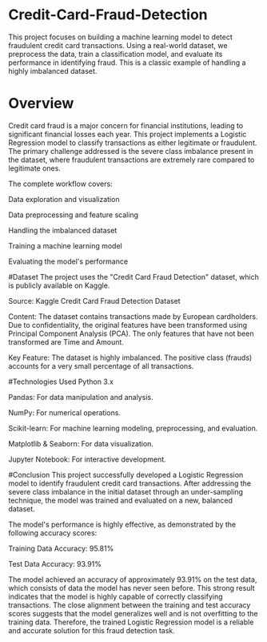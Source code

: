 # Credit-Card-Fraud-Detection
This project focuses on building a machine learning model to detect fraudulent credit card transactions. Using a real-world dataset, we preprocess the data, train a classification model, and evaluate its performance in identifying fraud. This is a classic example of handling a highly imbalanced dataset.

# Overview
Credit card fraud is a major concern for financial institutions, leading to significant financial losses each year. This project implements a Logistic Regression model to classify transactions as either legitimate or fraudulent. The primary challenge addressed is the severe class imbalance present in the dataset, where fraudulent transactions are extremely rare compared to legitimate ones.

The complete workflow covers:

Data exploration and visualization

Data preprocessing and feature scaling

Handling the imbalanced dataset

Training a machine learning model

Evaluating the model's performance

#Dataset
The project uses the "Credit Card Fraud Detection" dataset, which is publicly available on Kaggle.

Source: Kaggle Credit Card Fraud Detection Dataset

Content: The dataset contains transactions made by European cardholders. Due to confidentiality, the original features have been transformed using Principal Component Analysis (PCA). The only features that have not been transformed are Time and Amount.

Key Feature: The dataset is highly imbalanced. The positive class (frauds) accounts for a very small percentage of all transactions.

#Technologies Used
Python 3.x

Pandas: For data manipulation and analysis.

NumPy: For numerical operations.

Scikit-learn: For machine learning modeling, preprocessing, and evaluation.

Matplotlib & Seaborn: For data visualization.

Jupyter Notebook: For interactive development.


#Conclusion
This project successfully developed a Logistic Regression model to identify fraudulent credit card transactions. After addressing the severe class imbalance in the initial dataset through an under-sampling technique, the model was trained and evaluated on a new, balanced dataset.

The model's performance is highly effective, as demonstrated by the following accuracy scores:

Training Data Accuracy: 95.81%

Test Data Accuracy: 93.91%

The model achieved an accuracy of approximately 93.91% on the test data, which consists of data the model has never seen before. This strong result indicates that the model is highly capable of correctly classifying transactions. The close alignment between the training and test accuracy scores suggests that the model generalizes well and is not overfitting to the training data. Therefore, the trained Logistic Regression model is a reliable and accurate solution for this fraud detection task.
